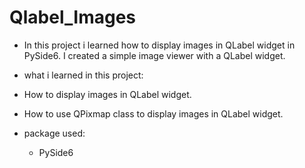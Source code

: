 # Qlabel_Images

* In this project i learned how to display images in QLabel widget in PySide6. I created a simple image viewer with a QLabel widget.

* what i learned in this project:
* How to display images in QLabel widget.
* How to use QPixmap class to display images in QLabel widget.

* package used:
  * PySide6